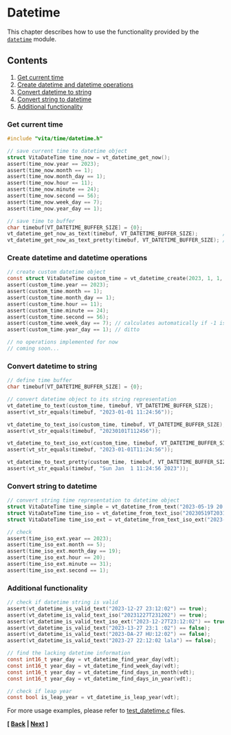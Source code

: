 # Datetime
This chapter describes how to use the functionality provided by the [`datetime`](../../inc/vita/time/datetime.h) module.

## Contents
1. [Get current time](page6.md#get-current-time)
2. [Create datetime and datetime operations](page6.md#create-datetime-and-datetime-operations)
3. [Convert datetime to string](page6.md#convert-datetime-to-string)
4. [Convert string to datetime](page6.md#convert-string-to-datetime)
5. [Additional functionality](page6.md#additional-functionality)

### Get current time
```C
#include "vita/time/datetime.h"

// save current time to datetime object
struct VitaDateTime time_now = vt_datetime_get_now();
assert(time_now.year == 2023);
assert(time_now.month == 1);
assert(time_now.month_day == 1);
assert(time_now.hour == 11);
assert(time_now.minute == 24);
assert(time_now.second == 56);
assert(time_now.week_day == 7);
assert(time_now.year_day == 1);

// save time to buffer
char timebuf[VT_DATETIME_BUFFER_SIZE] = {0};
vt_datetime_get_now_as_text(timebuf, VT_DATETIME_BUFFER_SIZE);        // "2023-06-30 12:11:27"
vt_datetime_get_now_as_text_pretty(timebuf, VT_DATETIME_BUFFER_SIZE); // "Fri Jun 30 12:11:27 2023"
```

### Create datetime and datetime operations
```C
// create custom datetime object
const struct VitaDateTime custom_time = vt_datetime_create(2023, 1, 1, 11, 24, 56, -1, -1);
assert(custom_time.year == 2023);
assert(custom_time.month == 1);
assert(custom_time.month_day == 1);
assert(custom_time.hour == 11);
assert(custom_time.minute == 24);
assert(custom_time.second == 56);
assert(custom_time.week_day == 7); // calculates automatically if -1 is speicified
assert(custom_time.year_day == 1); // ditto

// no operations implemented for now
// coming soon...
```

### Convert datetime to string
```C
// define time buffer
char timebuf[VT_DATETIME_BUFFER_SIZE] = {0};

// convert datetime object to its string representation
vt_datetime_to_text(custom_time, timebuf, VT_DATETIME_BUFFER_SIZE);
assert(vt_str_equals(timebuf, "2023-01-01 11:24:56"));

vt_datetime_to_text_iso(custom_time, timebuf, VT_DATETIME_BUFFER_SIZE);
assert(vt_str_equals(timebuf, "20230101T112456"));

vt_datetime_to_text_iso_ext(custom_time, timebuf, VT_DATETIME_BUFFER_SIZE);
assert(vt_str_equals(timebuf, "2023-01-01T11:24:56"));

vt_datetime_to_text_pretty(custom_time, timebuf, VT_DATETIME_BUFFER_SIZE);
assert(vt_str_equals(timebuf, "Sun Jan  1 11:24:56 2023"));
```

### Convert string to datetime
```C
// convert string time representation to datetime object
struct VitaDateTime time_simple = vt_datetime_from_text("2023-05-19 20:31:01");
struct VitaDateTime time_iso = vt_datetime_from_text_iso("20230519T203101");
struct VitaDateTime time_iso_ext = vt_datetime_from_text_iso_ext("2023-05-19T20:31:01");

// check
assert(time_iso_ext.year == 2023);
assert(time_iso_ext.month == 5);
assert(time_iso_ext.month_day == 19);
assert(time_iso_ext.hour == 20);
assert(time_iso_ext.minute == 31);
assert(time_iso_ext.second == 1);
```

### Additional functionality
```C
// check if datetime string is valid
assert(vt_datetime_is_valid_text("2023-12-27 23:12:02") == true);
assert(vt_datetime_is_valid_text_iso("20231227T231202") == true);
assert(vt_datetime_is_valid_text_iso_ext("2023-12-27T23:12:02") == true);
assert(vt_datetime_is_valid_text("2023-13-27 23:1 :02") == false);
assert(vt_datetime_is_valid_text("2023-DA-27 HU:12:02") == false);
assert(vt_datetime_is_valid_text("2023-27 22:12:02 lala") == false);

// find the lacking datetime information
const int16_t year_day = vt_datetime_find_year_day(vdt);
const int16_t year_day = vt_datetime_find_week_day(vdt);
const int16_t year_day = vt_datetime_find_days_in_month(vdt);
const int16_t year_day = vt_datetime_find_days_in_year(vdt);

// check if leap year
const bool is_leap_year = vt_datetime_is_leap_year(vdt);
```

For more usage examples, please refer to [test_datetime.c](../../tests/src/test_datetime.c) files.

**[ [Back](page5.md) | [Next](page7.md) ]**
